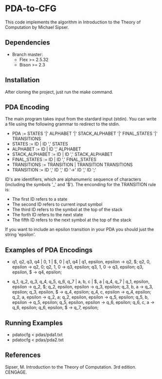 # PDA-to-CFG

This code implements the algorithm in Introduction to the Theory of Computation by Michael Sipser.

## Dependencies
  - Branch master:
    * Flex >= 2.5.32  
    * Bison >= 2.3
  
## Installation

After cloning the project, just run the make command.

## PDA Encoding

The main program takes input from the stardard input (stdin). You can write a file using the following grammar
to redirect to the stdin. 

- PDA := STATES '|' ALPHABET '|' STACK_ALPHABET '|' FINAL_STATES '|' TRANSITIONS
- STATES :=  ID | ID ',' STATES
- ALPHABET :=  ID | ID ',' ALPHABET
- STACK_ALPHABET :=  ID | ID ',' STACK_ALPHABET
- FINAL_STATES :=  ID | ID ',' FINAL_STATES
- TRANSITIONS := TRANSITION | TRANSITION TRANSITIONS
- TRANSITION := ID ',' ID ',' ID '->' ID ',' ID ';'

ID's are identifiers, which are alphanumeric sequence of characters (including the symbols '_' and '$'). The enconding
for the TRANSITION rule is:

- The first ID refers to a state
- The second ID refers to current input symbol
- The third ID refers to the symbol at the top of the stack
- The forth ID refers to the next state
- The fifth ID refers to the next symbol at the top of the stack

If you want to include an epsilon transition in your PDA you should
just the string 'epsilon'.

## Examples of PDA Encodings

- q1, q2, q3, q4 |
0, 1 |
$, 0 |
q1, q4 |
q1, epsilon, epsilon -> q2, $;
q2, 0, epsilon -> q2, 0;
q2, 1, 0 -> q3, epsilon;
q3, 1, 0 -> q3, epsilon;
q3, epsilon, $ -> q4, epsilon;

- q_1, q_2, q_3, q_4, q_5, q_6, q_7 |
a, b, c |
$, a |
q_4, q_7 |
q_1, epsilon, epsilon -> q_2, $;
q_2, epsilon, epsilon -> q_3, epsilon;
q_3, b, a -> q_3, epsilon;
q_3, epsilon, $ -> q_4, epsilon;
q_4, c, epsilon -> q_4, epsilon;
q_2, a, epsilon -> q_2, a;
q_2, epsilon, epsilon -> q_5, epsilon;
q_5, b, epsilon -> q_5, epsilon;
q_5, epsilon, epsilon -> q_6, epsilon;
q_6, c, a -> q_6, epsilon;
q_6, epsilon, $ -> q_7, epsilon;

## Running Examples
- pdatocfg < pdas/pda1.txt
- pdatocfg < pdas/pda2.txt

## References
Sipser, M. Introduction to the Theory of Computation. 3rd edition. CENGAGE.
